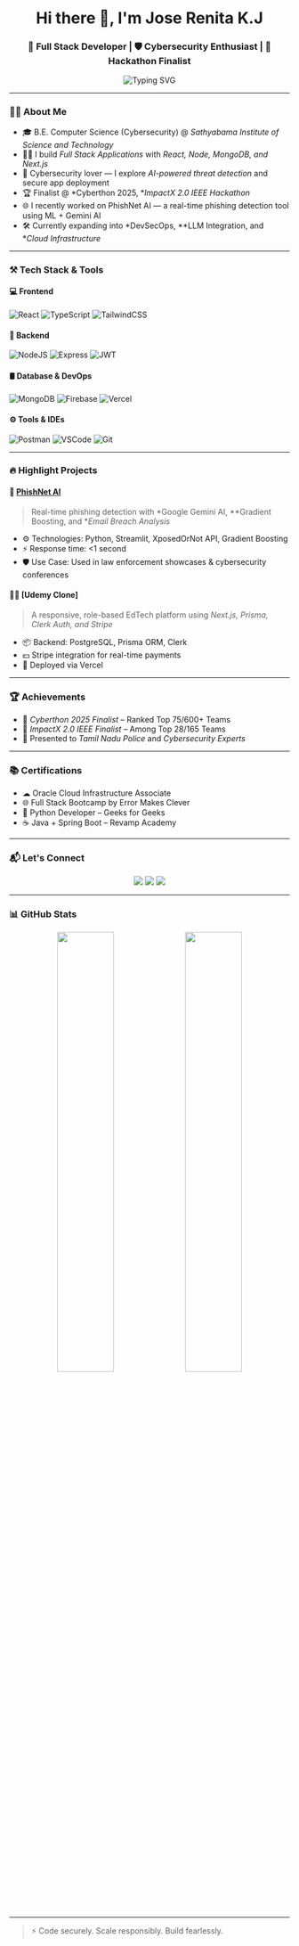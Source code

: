 <h1 align="center">Hi there 👋, I'm Jose Renita K.J</h1>
<h3 align="center">🚀 Full Stack Developer | 🛡 Cybersecurity Enthusiast | 🎯 Hackathon Finalist</h3>

<p align="center">
  <img src="https://readme-typing-svg.demolab.com?font=Fira+Code&weight=500&pause=1000&color=F73D93&center=true&vCenter=true&width=435&lines=Passionate+Developer;AI+and+Cybersecurity+Hackathon+Finalist;Building+Secure+and+Scalable+Apps" alt="Typing SVG" />
</p>

---

### 🧑‍💻 About Me
- 🎓 B.E. Computer Science (Cybersecurity) @ *Sathyabama Institute of Science and Technology*
- 👨‍💻 I build *Full Stack Applications* with *React, Node, MongoDB, and Next.js*
- 🧠 Cybersecurity lover — I explore *AI-powered threat detection* and secure app deployment
- 🏆 Finalist @ *Cyberthon 2025, **ImpactX 2.0 IEEE Hackathon*
- 🌐 I recently worked on PhishNet AI — a real-time phishing detection tool using ML + Gemini AI
- 🛠 Currently expanding into *DevSecOps, **LLM Integration, and **Cloud Infrastructure*

---

### ⚒ Tech Stack & Tools
#### 💻 Frontend
![React](https://img.shields.io/badge/React.js-61DAFB?logo=react&logoColor=black&style=for-the-badge)
![TypeScript](https://img.shields.io/badge/TypeScript-3178C6?logo=typescript&logoColor=white&style=for-the-badge)
![TailwindCSS](https://img.shields.io/badge/Tailwind-38B2AC?logo=tailwind-css&logoColor=white&style=for-the-badge)

#### 🔧 Backend
![NodeJS](https://img.shields.io/badge/Node.js-339933?logo=node.js&logoColor=white&style=for-the-badge)
![Express](https://img.shields.io/badge/Express.js-000000?logo=express&logoColor=white&style=for-the-badge)
![JWT](https://img.shields.io/badge/JWT-000000?logo=json-web-tokens&logoColor=white&style=for-the-badge)

#### 🛢 Database & DevOps
![MongoDB](https://img.shields.io/badge/MongoDB-47A248?logo=mongodb&logoColor=white&style=for-the-badge)
![Firebase](https://img.shields.io/badge/Firebase-FFCA28?logo=firebase&logoColor=white&style=for-the-badge)
![Vercel](https://img.shields.io/badge/Vercel-000000?logo=vercel&logoColor=white&style=for-the-badge)

#### ⚙ Tools & IDEs
![Postman](https://img.shields.io/badge/Postman-FF6C37?logo=postman&logoColor=white&style=for-the-badge)
![VSCode](https://img.shields.io/badge/VS%20Code-007ACC?logo=visual-studio-code&logoColor=white&style=for-the-badge)
![Git](https://img.shields.io/badge/Git-F05032?logo=git&logoColor=white&style=for-the-badge)

---

### 🔥 Highlight Projects
#### 🚨 [PhishNet AI](https://github.com/Renitajoseph)
> Real-time phishing detection with *Google Gemini AI, **Gradient Boosting, and **Email Breach Analysis*

- ⚙ Technologies: Python, Streamlit, XposedOrNot API, Gradient Boosting
- ⚡ Response time: <1 second
- 🛡 Use Case: Used in law enforcement showcases & cybersecurity conferences

#### 🧑‍🏫 [Udemy Clone]
> A responsive, role-based EdTech platform using *Next.js, Prisma, Clerk Auth, and Stripe*

- 📦 Backend: PostgreSQL, Prisma ORM, Clerk
- 💵 Stripe integration for real-time payments
- 🚀 Deployed via Vercel

---

### 🏆 Achievements
- 🥇 *Cyberthon 2025 Finalist* – Ranked Top 75/600+ Teams
- 🥈 *ImpactX 2.0 IEEE Finalist* – Among Top 28/165 Teams
- 🧠 Presented to *Tamil Nadu Police* and *Cybersecurity Experts*

---

### 📚 Certifications
- ☁ Oracle Cloud Infrastructure Associate
- 🌐 Full Stack Bootcamp by Error Makes Clever
- 🐍 Python Developer – Geeks for Geeks
- ☕ Java + Spring Boot – Revamp Academy

---

### 📬 Let's Connect
<p align="center">
  <a href="mailto:jjoserenita6179@gmail.com"><img src="https://img.shields.io/badge/Gmail-D14836?style=for-the-badge&logo=gmail&logoColor=white"/></a>
  <a href="https://linkedin.com/in/jose-renita-joseph-381935283"><img src="https://img.shields.io/badge/LinkedIn-blue?style=for-the-badge&logo=linkedin&logoColor=white"/></a>
  <a href="https://github.com/Renitajoseph"><img src="https://img.shields.io/badge/GitHub-000?style=for-the-badge&logo=github&logoColor=white"/></a>
</p>

---

### 📊 GitHub Stats
<p align="center">
  <img src="https://github-readme-stats.vercel.app/api?username=Renitajoseph&show_icons=true&theme=radical&border_radius=10" width="45%" />
  <img src="https://github-readme-streak-stats.herokuapp.com/?user=Renitajoseph&theme=radical" width="45%" />
</p>

---

> ⚡ Code securely. Scale responsibly. Build fearlessly.
